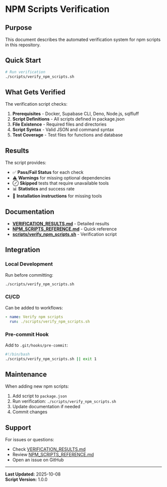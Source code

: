 # NPM Scripts Verification

## Purpose

This document describes the automated verification system for npm scripts in this repository.

## Quick Start

```bash
# Run verification
./scripts/verify_npm_scripts.sh
```

## What Gets Verified

The verification script checks:

1. **Prerequisites** - Docker, Supabase CLI, Deno, Node.js, sqlfluff
2. **Script Definitions** - All scripts defined in package.json
3. **File Existence** - Required files and directories
4. **Script Syntax** - Valid JSON and command syntax
5. **Test Coverage** - Test files for functions and database

## Results

The script provides:
- ✅ **Pass/Fail Status** for each check
- ⚠️ **Warnings** for missing optional dependencies
- ⊘ **Skipped** tests that require unavailable tools
- 📊 **Statistics** and success rate
- 📝 **Installation instructions** for missing tools

## Documentation

- **[VERIFICATION_RESULTS.md](../VERIFICATION_RESULTS.md)** - Detailed results
- **[NPM_SCRIPTS_REFERENCE.md](../NPM_SCRIPTS_REFERENCE.md)** - Quick reference
- **[scripts/verify_npm_scripts.sh](../scripts/verify_npm_scripts.sh)** - Verification script

## Integration

### Local Development

Run before committing:
```bash
./scripts/verify_npm_scripts.sh
```

### CI/CD

Can be added to workflows:
```yaml
- name: Verify npm scripts
  run: ./scripts/verify_npm_scripts.sh
```

### Pre-commit Hook

Add to `.git/hooks/pre-commit`:
```bash
#!/bin/bash
./scripts/verify_npm_scripts.sh || exit 1
```

## Maintenance

When adding new npm scripts:
1. Add script to `package.json`
2. Run verification: `./scripts/verify_npm_scripts.sh`
3. Update documentation if needed
4. Commit changes

## Support

For issues or questions:
- Check [VERIFICATION_RESULTS.md](../VERIFICATION_RESULTS.md)
- Review [NPM_SCRIPTS_REFERENCE.md](../NPM_SCRIPTS_REFERENCE.md)
- Open an issue on GitHub

---

**Last Updated:** 2025-10-08  
**Script Version:** 1.0.0
